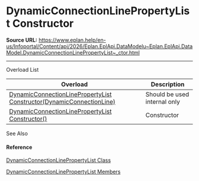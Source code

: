 # DynamicConnectionLinePropertyList Constructor

**Source URL:** https://www.eplan.help/en-us/Infoportal/Content/api/2026/Eplan.EplApi.DataModelu~Eplan.EplApi.DataModel.DynamicConnectionLinePropertyList~_ctor.html

---

Overload List

| Overload | Description |
| --- | --- |
| [DynamicConnectionLinePropertyList Constructor(DynamicConnectionLine)](Eplan.EplApi.DataModelu~Eplan.EplApi.DataModel.DynamicConnectionLinePropertyList~_ctor(DynamicConnectionLine).html) | Should be used internal only |
| [DynamicConnectionLinePropertyList Constructor()](Eplan.EplApi.DataModelu~Eplan.EplApi.DataModel.DynamicConnectionLinePropertyList~_ctor().html) | Constructor |



See Also

#### Reference

[DynamicConnectionLinePropertyList Class](Eplan.EplApi.DataModelu~Eplan.EplApi.DataModel.DynamicConnectionLinePropertyList.html)
  
[DynamicConnectionLinePropertyList Members](Eplan.EplApi.DataModelu~Eplan.EplApi.DataModel.DynamicConnectionLinePropertyList_members.html)